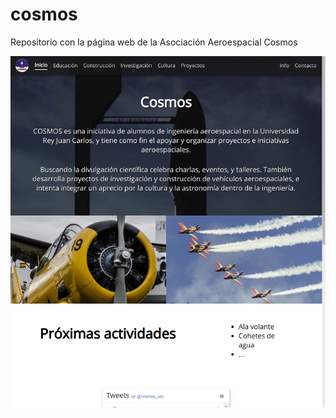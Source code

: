 # cosmos
Repositorio con la página web de la Asociación Aeroespacial Cosmos

![Sample Screenchot](images/sample.png)
